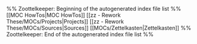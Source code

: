 %% Zoottelkeeper: Beginning of the autogenerated index file list  %%
 [[MOC HowTos|MOC HowTos]]
 [[zz - Rework These/MOCs/Projects|Projects]]
 [[zz - Rework These/MOCs/Sources|Sources]]
 [[MOCs/Zettelkasten|Zettelkasten]]
%% Zoottelkeeper: End of the autogenerated index file list  %%
